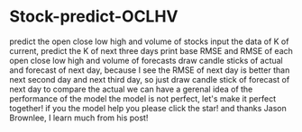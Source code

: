 # Stock-predict-OCLHV
predict the open close low high and volume of stocks
input the data of K of current, predict the K of next three days
print base RMSE and RMSE of each open close low high and volume of forecasts
draw candle sticks of actual and forecast of next day, because I see the RMSE of next day is better than next second day and next third day, so just draw candle stick of forecast of next day to compare the actual we can have a gerenal idea of the performance of the model
the model is not perfect, let's make it perfect together!
if you the model help you please click the star!
and thanks Jason Brownlee, I learn much from his post!
